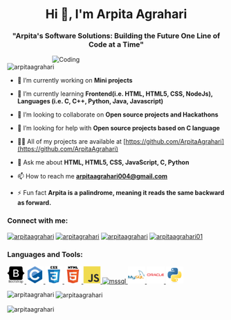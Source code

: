 
<h1 align="center">Hi 👋, I'm Arpita Agrahari</h1>
<h3 align="center">"Arpita's Software Solutions: Building the Future One Line of Code at a Time"</h3>
<img align="right" alt="Coding" width="400" src="https://media.tenor.com/rePDfDWO3XoAAAAd/hacking.gif">

<p align="left"> <img src="https://komarev.com/ghpvc/?username=arpitaagrahari&label=Profile%20views&color=0e75b6&style=flat" alt="arpitaagrahari" /> </p>

- 🔭 I’m currently working on **Mini projects**

- 🌱 I’m currently learning **Frontend(i.e. HTML, HTML5, CSS, NodeJs), Languages (i.e. C, C++, Python, Java, Javascript)**

- 👯 I’m looking to collaborate on **Open source projects and Hackathons**

- 🤝 I’m looking for help with **Open source projects based on C language**

- 👨‍💻 All of my projects are available at [https://github.com/ArpitaAgrahari](https://github.com/ArpitaAgrahari)

- 💬 Ask me about **HTML, HTML5, CSS, JavaScript, C, Python**

- 📫 How to reach me **arpitaagrahari004@gmail.com**

- ⚡ Fun fact **Arpita is a palindrome, meaning it reads the same backward as forward.**

<h3 align="left">Connect with me:</h3>
<p align="left">
<a href="https://linkedin.com/in/arpitaagrahari" target="blank"><img align="center" src="https://raw.githubusercontent.com/rahuldkjain/github-profile-readme-generator/master/src/images/icons/Social/linked-in-alt.svg" alt="arpitaagrahari" height="30" width="40" /></a>
<a href="https://stackoverflow.com/users/arpitagrahari" target="blank"><img align="center" src="https://raw.githubusercontent.com/rahuldkjain/github-profile-readme-generator/master/src/images/icons/Social/stack-overflow.svg" alt="arpitagrahari" height="30" width="40" /></a>
<a href="https://www.codechef.com/users/arpitaagrahari" target="blank"><img align="center" src="https://cdn.jsdelivr.net/npm/simple-icons@3.1.0/icons/codechef.svg" alt="arpitaagrahari" height="30" width="40" /></a>
<a href="https://www.hackerrank.com/arpitaagrahari01" target="blank"><img align="center" src="https://raw.githubusercontent.com/rahuldkjain/github-profile-readme-generator/master/src/images/icons/Social/hackerrank.svg" alt="arpitaagrahari01" height="30" width="40" /></a>
</p>

<h3 align="left">Languages and Tools:</h3>
<p align="left"> <a href="https://getbootstrap.com" target="_blank" rel="noreferrer"> <img src="https://raw.githubusercontent.com/devicons/devicon/master/icons/bootstrap/bootstrap-plain-wordmark.svg" alt="bootstrap" width="40" height="40"/> </a> <a href="https://www.cprogramming.com/" target="_blank" rel="noreferrer"> <img src="https://raw.githubusercontent.com/devicons/devicon/master/icons/c/c-original.svg" alt="c" width="40" height="40"/> </a> <a href="https://www.w3schools.com/css/" target="_blank" rel="noreferrer"> <img src="https://raw.githubusercontent.com/devicons/devicon/master/icons/css3/css3-original-wordmark.svg" alt="css3" width="40" height="40"/> </a> <a href="https://www.w3.org/html/" target="_blank" rel="noreferrer"> <img src="https://raw.githubusercontent.com/devicons/devicon/master/icons/html5/html5-original-wordmark.svg" alt="html5" width="40" height="40"/> </a> <a href="https://developer.mozilla.org/en-US/docs/Web/JavaScript" target="_blank" rel="noreferrer"> <img src="https://raw.githubusercontent.com/devicons/devicon/master/icons/javascript/javascript-original.svg" alt="javascript" width="40" height="40"/> </a> <a href="https://www.microsoft.com/en-us/sql-server" target="_blank" rel="noreferrer"> <img src="https://www.svgrepo.com/show/303229/microsoft-sql-server-logo.svg" alt="mssql" width="40" height="40"/> </a> <a href="https://www.mysql.com/" target="_blank" rel="noreferrer"> <img src="https://raw.githubusercontent.com/devicons/devicon/master/icons/mysql/mysql-original-wordmark.svg" alt="mysql" width="40" height="40"/> </a> <a href="https://www.oracle.com/" target="_blank" rel="noreferrer"> <img src="https://raw.githubusercontent.com/devicons/devicon/master/icons/oracle/oracle-original.svg" alt="oracle" width="40" height="40"/> </a> <a href="https://www.python.org" target="_blank" rel="noreferrer"> <img src="https://raw.githubusercontent.com/devicons/devicon/master/icons/python/python-original.svg" alt="python" width="40" height="40"/> </a> </p>

<p><img align="left" src="https://github-readme-stats.vercel.app/api/top-langs?username=arpitaagrahari&show_icons=true&locale=en&layout=compact" alt="arpitaagrahari" /></p>

<p>&nbsp;<img align="center" src="https://github-readme-stats.vercel.app/api?username=arpitaagrahari&show_icons=true&locale=en" alt="arpitaagrahari" /></p>

<p><img align="center" src="https://github-readme-streak-stats.herokuapp.com/?user=arpitaagrahari&" alt="arpitaagrahari" /></p>
